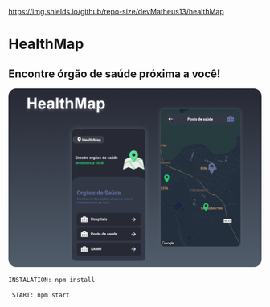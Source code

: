 https://img.shields.io/github/repo-size/devMatheus13/healthMap


# HealthMap
## Encontre órgão de saúde próxima a você!

![HealthMap](https://github.com/devMatheus13/healthMap/blob/master/src/assets/Health.png)


```
INSTALATION: npm install 

```

```
 START: npm start 
 
```
